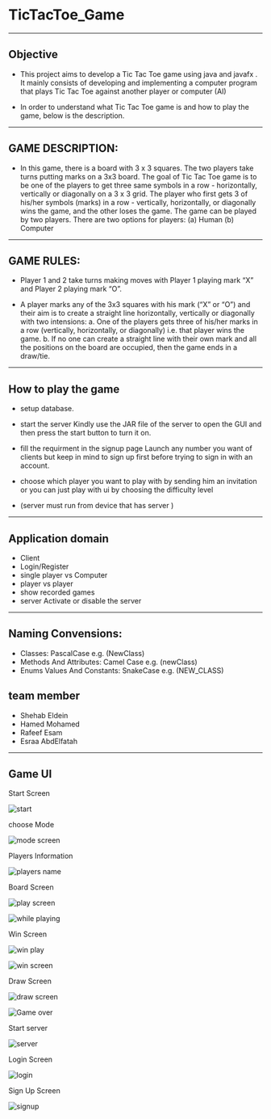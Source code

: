 # TicTacToe_Game


<hr>

<h2>Objective</h2>

- This project aims to develop a Tic Tac Toe game using java and javafx . It mainly consists of developing and implementing a computer program that plays Tic Tac Toe against another player or computer (AI)

- In order to understand what Tic Tac Toe game is and how to play the game, below is the description.


<hr>
<h2>GAME DESCRIPTION:</h2>

- In this game, there is a board with 3 x 3 squares. The two players take turns putting marks on a 3x3 board. The goal of Tic Tac Toe game is to be one of the players to get three same symbols in a row - horizontally, vertically or diagonally on a 3 x 3 grid. The player who first gets 3 of his/her symbols (marks) in a row - vertically, horizontally, or diagonally wins the game, and the other loses the game. The game can be played by two players. There are two options for players: (a) Human (b) Computer


<hr>
<h2>GAME RULES:</h2>

- Player 1 and 2 take turns making moves with Player 1 playing mark “X” and Player 2 playing mark “O”.

- A player marks any of the 3x3 squares with his mark (“X” or “O”) and their aim is to create a straight line horizontally, vertically or diagonally with two intensions: a. One of the players gets three of his/her marks in a row (vertically, horizontally, or diagonally) i.e. that player wins the game. b. If no one can create a straight line with their own mark and all the positions on the board are occupied, then the game ends in a draw/tie.

<hr>
<h2>How to play the game</h2>

- setup database.

- start the server Kindly use the JAR file of the server to open the GUI and then press the start button to turn it on.

- fill the requirment in the signup page Launch any number you want of clients but keep in mind to sign up first before trying to sign in with an account.

- choose which player you want to play with by sending him an invitation or you can just play with ui by choosing the difficulty level

-  (server must run from  device that has server ) 

<hr>
<h2>Application domain</h2>

-  Client
-  Login/Register
-  single player vs Computer
-  player vs player
-  show recorded games
-  server Activate or disable the server

<hr>

<h2> Naming Convensions:</h2>

- Classes: PascalCase e.g. (NewClass)
- Methods And Attributes: Camel Case e.g. (newClass)
- Enums Values And Constants: SnakeCase e.g. (NEW_CLASS)

<h2>team member</h2>

-  Shehab Eldein 
-  Hamed Mohamed
-  Rafeef Esam
-  Esraa AbdElfatah 

<hr>
<h2>Game UI</h2>
Start Screen

![start](https://user-images.githubusercontent.com/83082791/206190852-11bc3f99-9de6-490b-acaa-f8ac6f55e7ff.png)

choose Mode

![mode screen](https://user-images.githubusercontent.com/83082791/206190838-cc60aeff-9434-4b38-a24d-8ac13873156b.png)

Players Information

![players name](https://user-images.githubusercontent.com/83082791/206190845-62aefd38-ae1b-4ce0-b1a2-1ea4e6d80b90.png)

Board Screen

![play screen](https://user-images.githubusercontent.com/83082791/206190841-4d251997-0736-4930-8908-8fba8dad7c97.png)

![while playing](https://user-images.githubusercontent.com/83082791/206190855-0c1ba993-d98a-41a9-840f-4d49b3d5161a.png)

Win Screen

![win play](https://user-images.githubusercontent.com/83082791/206190860-0a704299-bf3a-40e3-813b-20eea2966a72.png)

![win screen](https://user-images.githubusercontent.com/83082791/206190863-f14e6fc8-36e1-419d-8cf8-8114340d4192.png)

Draw Screen

![draw screen](https://user-images.githubusercontent.com/83082791/206190869-e71e7c66-ef61-4036-ae43-72448a5316af.png)

![Game over](https://user-images.githubusercontent.com/83082791/206190871-3eaa70da-8288-4a70-a4cf-df70a74de88f.png)

Start server

![server](https://user-images.githubusercontent.com/86933863/208898021-13256621-8cc2-477d-8892-7e0d810586ce.PNG)

Login Screen

![login](https://user-images.githubusercontent.com/86933863/208898514-fdca588a-6222-4847-83cc-fff6b39a1968.PNG)

Sign Up Screen

![signup](https://user-images.githubusercontent.com/86933863/208898628-d4afe6a2-2d55-4a31-ab90-6c979d255596.PNG)

